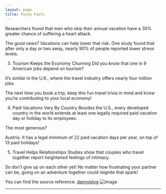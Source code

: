 ```yaml
---
layout: page
title: Funny Facts
---
```



Researchers found that men who skip their annual vacation have a 30% greater chance of suffering a heart attack.

The good news? Vacations can help lower that risk. One study found that after only a day or two away, nearly 90% of people reported lower stress levels. 

3. Tourism Keeps the Economy Churning
Did you know that one in 9 American jobs depend on tourism?

It’s similar in the U.K., where the travel industry offers nearly four million jobs. 

The next time you book a trip, keep this fun travel trivia in mind and know you’re contributing to your local economy!

4. Paid Vacations Vary By Country
Besides the U.S., every developed country in the world extends at least one legally required paid vacation day or holiday to its employees. 

The most generous?

Austria. It has a legal minimum of 22 paid vacation days per year, on top of 13 paid holidays!

5. Travel Helps Relationships
Studies show that couples who travel together report heightened feelings of intimacy.

So don’t give up on each other yet! No matter how frustrating your partner can be, going on an adventure together could reignite that spark!


You can find the source reference:
[dannyblog](https://www.whatsdannydoing.com/blog/interesting-facts-about-travelling)
![image](https://github.com/mariahrud/travel/assets/140012736/a955d1c4-5153-4187-b5ad-5dc7028a95cc)

---
